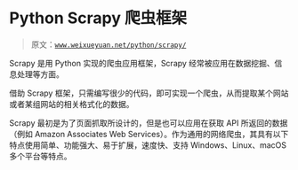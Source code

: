 # Python Scrapy 爬虫框架

> 原文：[`www.weixueyuan.net/python/scrapy/`](http://www.weixueyuan.net/python/scrapy/)

Scrapy 是用 Python 实现的爬虫应用框架，Scrapy 经常被应用在数据挖掘、信息处理等方面。

借助 Scrapy 框架，只需编写很少的代码，即可实现一个爬虫，从而提取某个网站或者某组网站的相关格式化的数据。

Scrapy 最初是为了页面抓取所设计的，但是也可以应用在获取 API 所返回的数据（例如 Amazon Associates Web Services）。作为通用的网络爬虫，其具有以下特点使用简单、功能强大、易于扩展，速度快、支持 Windows、Linux、macOS 多个平台等特点。